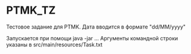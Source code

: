 # PTMK_TZ

Тестовое задание для PTMK. Дата вводится в формате "dd/MM/yyyy"

Запускается при помощи java -jar ...
Аргументы командной строки указаны в src/main/resources/Task.txt
